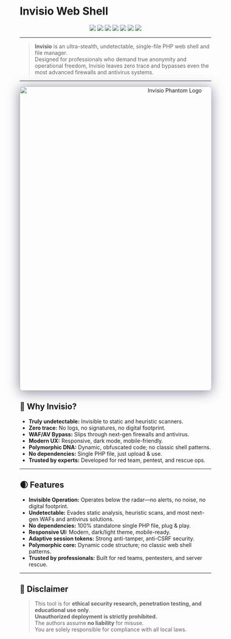 # Invisio Web Shell

<p align="center">
  <img src="https://img.shields.io/badge/PHP-7.4%2B-blue.svg">
  <img src="https://img.shields.io/badge/Stealth-Ultra-black">
  <img src="https://img.shields.io/badge/WAF%20Bypass-Yes-brightgreen">
  <img src="https://img.shields.io/badge/Obfuscated-100%25-red">
  <img src="https://img.shields.io/badge/Responsive-Yes-49d0f5">
  <img src="https://img.shields.io/badge/Size-<30KB-orange">
  <img src="https://img.shields.io/badge/License-MIT-lightgrey">
</p>

---

> **Invisio** is an ultra-stealth, undetectable, single-file PHP web shell and file manager.  
> Designed for professionals who demand true anonymity and operational freedom, Invisio leaves zero trace and bypasses even the most advanced firewalls and antivirus systems.

---

<p align="center">
  <img src="https://privdayz.com/wp-content/uploads/invisio-web-shell-backdoor.jpg" alt="Invisio Phantom Logo" width="800" style="border-radius:9px;box-shadow:0 4px 32px #35355699;">
</p>

## 🚩 Why Invisio?

- **Truly undetectable:** Invisible to static and heuristic scanners.
- **Zero trace:** No logs, no signatures, no digital footprint.
- **WAF/AV Bypass:** Slips through next-gen firewalls and antivirus.
- **Modern UX:** Responsive, dark mode, mobile-friendly.
- **Polymorphic DNA:** Dynamic, obfuscated code; no classic shell patterns.
- **No dependencies:** Single PHP file, just upload & use.
- **Trusted by experts:** Developed for red team, pentest, and rescue ops.

---

## 🌒 Features

- **Invisible Operation:** Operates below the radar—no alerts, no noise, no digital footprint.
- **Undetectable:** Evades static analysis, heuristic scans, and most next-gen WAFs and antivirus solutions.
- **No dependencies:** 100% standalone single PHP file, plug & play.
- **Responsive UI:** Modern, dark/light theme, mobile-ready.
- **Adaptive session tokens:** Strong anti-tamper, anti-CSRF security.
- **Polymorphic core:** Dynamic code structure; no classic web shell patterns.
- **Trusted by professionals:** Built for red teams, pentesters, and server rescue.

---

## 📜 Disclaimer

> This tool is for **ethical security research, penetration testing, and educational use only**.  
> **Unauthorized deployment is strictly prohibited.**  
> The authors assume **no liability** for misuse.  
> You are solely responsible for compliance with all local laws.
